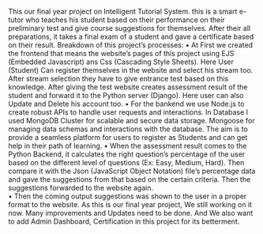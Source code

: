 This our final year project on Intelligent Tutorial System. this is a smart e-tutor who teaches his student based on their performance on their preliminary test and give course suggestions for themselves. After their all preparations, it takes a final exam of a student and gave a certificate based on their result. Breakdown of this project’s processes: 
•	At First we created the frontend that means the website’s pages of this project using EJS (Embedded Javascript) ans Css (Cascading Style Sheets). Here User (Student) Can register themselves in the website and select his stream too. After stream selection they have to give entrance test based on this knowledge. After giving the test website creates assessment result of the student and forward it to the Python server (Django). Here user can also Update and Delete his account too.
•	For the bankend we use Node.js to create robust APIs to handle user requests and interactions. In Database I used MongoDB Cluster for scalable and secure data storage. Mongoose for managing data schemas and interactions with the database. The aim is to provide a seamless platform for users to register as Students and can get help in their path of learning.
•	When the assessment result comes to the Python Backend, it calculates the right question’s percentage of the user based on the different level of questions (Ex: Easy, Medium, Hard). Then compare it with the Json (JavaScript Object Notation) file’s percentage data and gave the suggestions from that based on the certain criteria. Then the suggestions forwarded to the website again.  
•	Then the coming output suggestions was shown to the user in a proper format to the website.
As this is our final year project, We still working on it now. Many improvements and Updates need to be done. And We also want to add Admin Dashboard, Certification in this project for its betterment.
